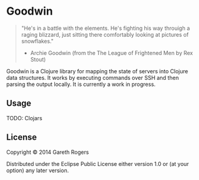 # Goodwin

> "He's in a battle with the elements. He's fighting his way throuigh a raging blizzard,
> just sitting there comfortably looking at pictures of snowflakes."
>  - Archie Goodwin (from the The League of Frightened Men by Rex Stout)

Goodwin is a Clojure library for mapping the state of servers into Clojure data structures.
It works by executing commands over SSH and then parsing the output locally. It is currently
a work in progress.

## Usage

TODO: Clojars

## License

Copyright © 2014 Gareth Rogers

Distributed under the Eclipse Public License either version 1.0 or (at
your option) any later version.
